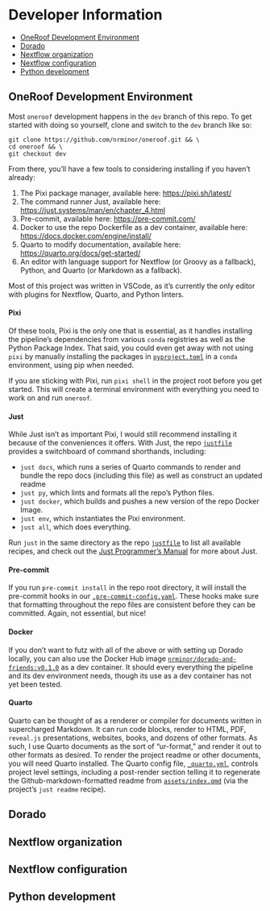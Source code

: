 # Developer Information


- [OneRoof Development Environment](#oneroof-development-environment)
- [Dorado](#dorado)
- [Nextflow organization](#nextflow-organization)
- [Nextflow configuration](#nextflow-configuration)
- [Python development](#python-development)

## OneRoof Development Environment

Most `oneroof` development happens in the `dev` branch of this repo. To
get started with doing so yourself, clone and switch to the `dev` branch
like so:

    git clone https://github.com/nrminor/oneroof.git && \
    cd oneroof && \
    git checkout dev

From there, you’ll have a few tools to considering installing if you
haven’t already:

1.  The Pixi package manager, available here: <https://pixi.sh/latest/>
2.  The command runner Just, available here:
    <https://just.systems/man/en/chapter_4.html>
3.  Pre-commit, available here: <https://pre-commit.com/>
4.  Docker to use the repo Dockerfile as a dev container, available
    here: <https://docs.docker.com/engine/install/>
5.  Quarto to modify documentation, available here:
    <https://quarto.org/docs/get-started/>
6.  An editor with language support for Nextflow (or Groovy as a
    fallback), Python, and Quarto (or Markdown as a fallback).

Most of this project was written in VSCode, as it’s currently the only
editor with plugins for Nextflow, Quarto, and Python linters.

#### Pixi

Of these tools, Pixi is the only one that is essential, as it handles
installing the pipeline’s dependencies from various `conda` registries
as well as the Python Package Index. That said, you could even get away
with not using `pixi` by manually installing the packages in
[`pyproject.toml`](../pyproject.toml) in a `conda` environment, using
pip when needed.

If you are sticking with Pixi, run `pixi shell` in the project root
before you get started. This will create a terminal environment with
everything you need to work on and run `oneroof`.

#### Just

While Just isn’t as important Pixi, I would still recommend installing
it because of the conveniences it offers. With Just, the repo
[`justfile`](../justfile) provides a switchboard of command shorthands,
including:

- `just docs`, which runs a series of Quarto commands to render and
  bundle the repo docs (including this file) as well as construct an
  updated readme
- `just py`, which lints and formats all the repo’s Python files.
- `just docker`, which builds and pushes a new version of the repo
  Docker Image.
- `just env`, which instantiates the Pixi environment.
- `just all`, which does everything.

Run `just` in the same directory as the repo [`justfile`](../justfile)
to list all available recipes, and check out the [Just Programmer’s
Manual](https://just.systems/man/en/chapter_1.html) for more about Just.

#### Pre-commit

If you run `pre-commit install` in the repo root directory, it will
install the pre-commit hooks in our
[`.pre-commit-config.yaml`](../.pre-commit-config.yaml). These hooks
make sure that formatting throughout the repo files are consistent
before they can be committed. Again, not essential, but nice!

#### Docker

If you don’t want to futz with all of the above or with setting up
Dorado locally, you can also use the Docker Hub image
[`nrminor/dorado-and-friends:v0.1.0`](https://hub.docker.com/r/nrminor/dorado-and-friends)
as a dev container. It should every everything the pipeline and its dev
environment needs, though its use as a dev container has not yet been
tested.

#### Quarto

Quarto can be thought of as a renderer or compiler for documents written
in supercharged Markdown. It can run code blocks, render to HTML, PDF,
`reveal.js` presentations, websites, books, and dozens of other formats.
As such, I use Quarto documents as the sort of “ur-format,” and render
it out to other formats as desired. To render the project readme or
other documents, you will need Quarto installed. The Quarto config file,
[`_quarto.yml`](../_quarto.yml), controls project level settings,
including a post-render section telling it to regenerate the
Github-markdown-formatted readme from [`assets/index.qmd`](index.qmd)
(via the project’s `just readme` recipe).

## Dorado

## Nextflow organization

## Nextflow configuration

## Python development
